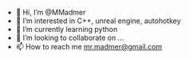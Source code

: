 - 👋 Hi, I’m @MMadmer
- 👀 I’m interested in C++, unreal engine, autohotkey
- 🌱 I’m currently learning python
- 💞️ I’m looking to collaborate on ...
- 📫 How to reach me mr.madmer@gmail.com

<!---
MMadmer/MMadmer is a ✨ special ✨ repository because its `README.md` (this file) appears on your GitHub profile.
You can click the Preview link to take a look at your changes.
--->
